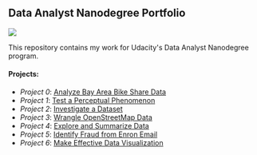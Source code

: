 ## Data Analyst Nanodegree Portfolio

![](https://camo.githubusercontent.com/5065420a2d27e15a5c5a163b55081304c01151b9/68747470733a2f2f7062732e7477696d672e636f6d2f6d656469612f42344c656d546c494d41417938414d2e6a7067)

This repository contains my work for Udacity's Data Analyst Nanodegree program.

#### Projects:

- *Project 0*: [Analyze Bay Area Bike Share Data](https://github.com/gauravansal/Analyze-Bay-Area-Bike-Share-Data)
- *Project 1*: [Test a Perceptual Phenomenon](https://github.com/gauravansal/Stroop-Effect)
- *Project 2*: [Investigate a Dataset](https://github.com/gauravansal/Investigate-a-Dataset)
- *Project 3*: [Wrangle OpenStreetMap Data](https://github.com/gauravansal/Wrangle-OpenStreetMap-Data)
- *Project 4*: [Explore and Summarize Data](https://github.com/gauravansal/Prosper-Loan-Dataset-EDA-with-R)
- *Project 5*: [Identify Fraud from Enron Email](https://github.com/gauravansal/Identify-Fraud-from-Enron-dataset)
- *Project 6*: [Make Effective Data Visualization](https://github.com/gauravansal/Data-Visualization-with-D3.js)